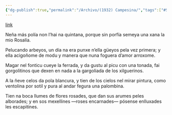 ```yaml
---
{"dg-publish":true,"permalink":"/Archivo/(1932) Campesina/","tags":["#Siglo_20","a1932","central","Fabricio","escrito","Gijón","poema"]}
---
```


[link](https://asturies.com/cavedaynava/campesina.txt)

Neña más polía
non l’hai na quintana,
porque sin porfía
semeya una xana
la mio Rosalía.
 
Pelucando arbeyos,
un día na era
punxe n’ella güeyos
pela vez primera;
y ella acigoñome
de modu y manera
que nuna foguera
d’amor arroxome.
 
Magar nel fonticu
cueye la ferrada,
y da gustu al picu
con una tonada,
fai gorgolitinos
que dexen en nada
a la gargoliada
de los xilguerinos.
 
A la ñeve celos
da pola blancura,
y tien de los cielos
nel mirar pintura,
como ventolina
por sotil y pura
al andar fegura
una palombina.
 
Tien na boca llumes
de flores rosades,
que dan sus arumes
peles alborades;
y en sos mexellines
—roses encarnades—
pósense enlluxades
les escapitines.